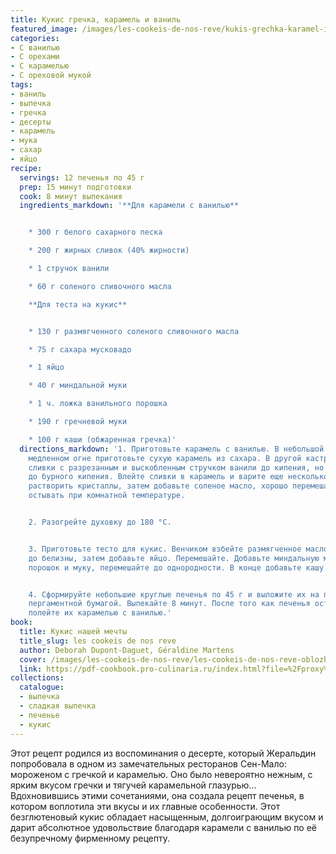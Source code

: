 ```yaml
---
title: Кукис гречка, карамель и ваниль
featured_image: /images/les-cookeis-de-nos-reve/kukis-grechka-karamel-i-vanil.jpeg
categories:
- С ванилью
- С орехами
- С карамелью
- С ореховой мукой
tags:
- ваниль
- выпечка
- гречка
- десерты
- карамель
- мука
- сахар
- яйцо
recipe:
  servings: 12 печенья по 45 г
  prep: 15 минут подготовки
  cook: 8 минут выпекания
  ingredients_markdown: '**Для карамели с ванилью**


    * 300 г белого сахарного песка

    * 200 г жирных сливок (40% жирности)

    * 1 стручок ванили

    * 60 г соленого сливочного масла

    **Для теста на кукис**


    * 130 г размягченного соленого сливочного масла

    * 75 г сахара мусковадо

    * 1 яйцо

    * 40 г миндальной муки

    * 1 ч. ложка ванильного порошка

    * 190 г гречневой муки

    * 100 г каши (обжаренная гречка)'
  directions_markdown: '1. Приготовьте карамель с ванилью. В небольшой кастрюле на
    медленном огне приготовьте сухую карамель из сахара. В другой кастрюле нагрейте
    сливки с разрезанным и выскобленным стручком ванили до кипения, но не доводите
    до бурного кипения. Влейте сливки в карамель и варите еще несколько минут, чтобы
    растворить кристаллы, затем добавьте соленое масло, хорошо перемешайте. Оставьте
    остывать при комнатной температуре.


    2. Разогрейте духовку до 180 °C.


    3. Приготовьте тесто для кукис. Венчиком взбейте размягченное масло с сахаром
    до белизны, затем добавьте яйцо. Перемешайте. Добавьте миндальную муку, ванильный
    порошок и муку, перемешайте до однородности. В конце добавьте кашу.


    4. Сформируйте небольшие круглые печенья по 45 г и выложите их на противень, застеленный
    пергаментной бумагой. Выпекайте 8 минут. После того как печенья остынут, щедро
    полейте их карамелью с ванилью.'
book:
  title: Кукис нашей мечты
  title_slug: les cookeis de nos reve
  author: Deborah Dupont-Daguet, Géraldine Martens
  cover: /images/les-cookeis-de-nos-reve/les-cookeis-de-nos-reve-oblozhka.jpeg
  link: https://pdf-cookbook.pro-culinaria.ru/index.html?file=%2Fproxy%2Finbooks%2Fles-cookeis-de-nos-reve.pdf
collections:
  catalogue:
  - выпечка
  - сладкая выпечка
  - печенье
  - кукис
---
```


Этот рецепт родился из воспоминания о десерте, который Жеральдин попробовала в одном из замечательных ресторанов Сен-Мало: мороженом с гречкой и карамелью. Оно было невероятно нежным, с ярким вкусом гречки и тягучей карамельной глазурью… Вдохновившись этими сочетаниями, она создала рецепт печенья, в котором воплотила эти вкусы и их главные особенности. Этот безглютеновый кукис обладает насыщенным, долгоиграющим вкусом и дарит абсолютное удовольствие благодаря карамели с ванилью по её безупречному фирменному рецепту.


